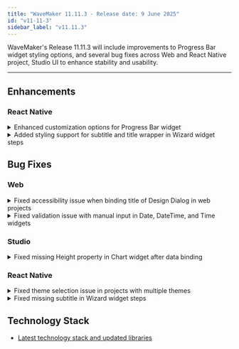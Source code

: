 ```yaml
---
title: "WaveMaker 11.11.3 - Release date: 9 June 2025"
id: "v11-11-3"
sidebar_label: "v11.11.3"
---
```


WaveMaker's Release 11.11.3 will include improvements to Progress Bar widget styling options, and several bug fixes across Web and React Native project, Studio UI to enhance stability and usability.

---

## Enhancements

### React Native

<details>
<summary>Enhanced customization options for Progress Bar widget</summary>

Two key enhancements were made to the Progress Bar widget:

- **Custom Tooltip Support**: You can now display contextual tooltip labels such as "Low", "Medium", "High", or show percentage values based on progress. The tooltip can be fully styled and positioned.

- **Gradient Background Styling**: The Progress Bar's fill can now be styled with a linear gradient using custom CSS classes. Developers can apply gradient backgrounds using `.app-progress-bar-bg` and override default background colors.
![Progress Bar](/learn/assets/customize_progress_bar.png)
For more details, please check [here](../how-tos/customize-progress-bar.md).

These enhancements provide greater control over the visual and contextual representation of progress values in progress bar.
</details>

<details>
<summary>Added styling support for subtitle and title wrapper in Wizard widget steps</summary>

A new CSS class `.app-wizard-step-title-wrapper` has been introduced to allow custom styling of the title and subtitle wrapper.

</details>

## Bug Fixes

### Web

<details>
<summary>Fixed accessibility issue when binding title of Design Dialog in web projects</summary>

Binding a variable to the **title** property of the Design Dialog in web projects caused an accessibility warning (`[aria-*] - attributes do not match their roles`) in Lighthouse reports. This issue has been resolved — titles bound to variables now meet accessibility standards without triggering warnings.
</details>

<details>
<summary>Fixed validation issue with manual input in Date, DateTime, and Time widgets</summary>

Fixed an issue where manually entered values in the **Date**, **DateTime**, and **Time** widgets were updating `datavalue` even when they were outside the configured **Min/Max** limits or within **Excluded Days** (for date-based widgets).

Now, validation for these constraints works as expected — if an invalid value is entered, the widget’s `datavalue` will **not** be updated.
</details>

### Studio

<details>
<summary>Fixed missing Height property in Chart widget after data binding</summary>

Resolved an issue where the **Height** property of the Chart widget was disappearing from the Studio UI’s properties panel after binding the data value property. The property is now consistently visible and configurable in the UI.
</details>

### React Native

<details>
<summary>Fixed theme selection issue in projects with multiple themes</summary>

When multiple themes were present in a project, only the first theme was applied regardless of the user’s selection. This issue has been resolved — now, the theme explicitly selected by the developer in project is correctly applied across the project.
</details>

<details>
<summary>Fixed missing subtitle in Wizard widget steps</summary>

The **subtitle** configured for each step in the Wizard widget was not displaying in the preview. This issue has been resolved — subtitles now render correctly during preview.

</details>

## Technology Stack

- [Latest technology stack and updated libraries](/learn/wavemaker-release-notes#technology-stack)